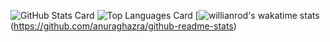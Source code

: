 ![GitHub Stats Card](https://github-readme-stats.vercel.app/api?username=tenpadrummer&count_private=true&show_icons=true&theme=radical)
![Top Languages Card](https://github-readme-stats.vercel.app/api/top-langs/?username=tenpadrummer)
[![willianrod's wakatime stats](https://github-readme-stats.vercel.app/api/wakatime?username=tenpadrummer)
(https://github.com/anuraghazra/github-readme-stats)
